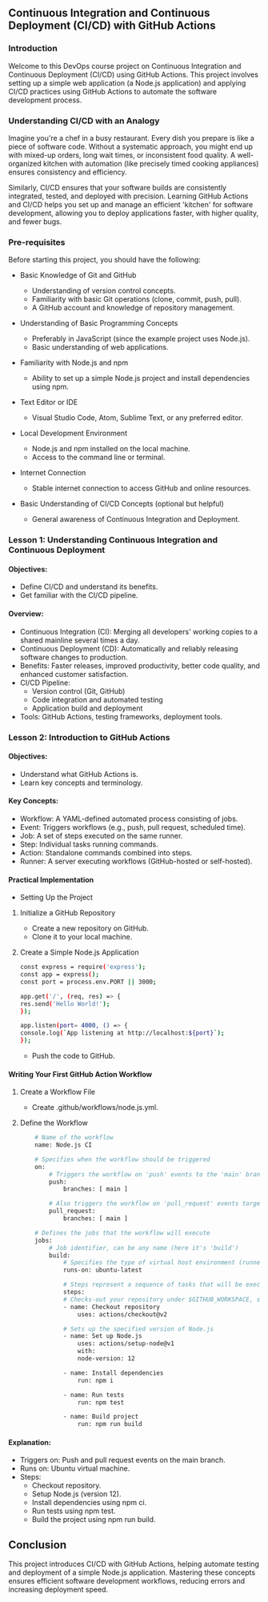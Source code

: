 ## Continuous Integration and Continuous Deployment (CI/CD) with GitHub Actions

### Introduction
Welcome to this DevOps course project on Continuous Integration and Continuous Deployment (CI/CD) using GitHub Actions. This project involves setting up a simple web application (a Node.js application) and applying CI/CD practices using GitHub Actions to automate the software development process.

### Understanding CI/CD with an Analogy
Imagine you're a chef in a busy restaurant. Every dish you prepare is like a piece of software code. Without a systematic approach, you might end up with mixed-up orders, long wait times, or inconsistent food quality. A well-organized kitchen with automation (like precisely timed cooking appliances) ensures consistency and efficiency.

Similarly, CI/CD ensures that your software builds are consistently integrated, tested, and deployed with precision. Learning GitHub Actions and CI/CD helps you set up and manage an efficient 'kitchen' for software development, allowing you to deploy applications faster, with higher quality, and fewer bugs.


### Pre-requisites
Before starting this project, you should have the following:
- Basic Knowledge of Git and GitHub
    - Understanding of version control concepts.
    - Familiarity with basic Git operations (clone, commit, push, pull).
    - A GitHub account and knowledge of repository management.

- Understanding of Basic Programming Concepts
    - Preferably in JavaScript (since the example project uses Node.js).
    - Basic understanding of web applications.

- Familiarity with Node.js and npm
    - Ability to set up a simple Node.js project and install dependencies using npm.

- Text Editor or IDE
    - Visual Studio Code, Atom, Sublime Text, or any preferred editor.

- Local Development Environment
    - Node.js and npm installed on the local machine.
    - Access to the command line or terminal.

- Internet Connection
    - Stable internet connection to access GitHub and online resources.

- Basic Understanding of CI/CD Concepts (optional but helpful)
    - General awareness of Continuous Integration and Deployment.

### Lesson 1: Understanding Continuous Integration and Continuous Deployment
#### Objectives:
- Define CI/CD and understand its benefits.
- Get familiar with the CI/CD pipeline.

#### Overview:
- Continuous Integration (CI): Merging all developers' working copies to a shared mainline several times a day.
- Continuous Deployment (CD): Automatically and reliably releasing software changes to production.
- Benefits: Faster releases, improved productivity, better code quality, and enhanced customer satisfaction.
- CI/CD Pipeline:
    - Version control (Git, GitHub)
    - Code integration and automated testing
    - Application build and deployment
- Tools: GitHub Actions, testing frameworks, deployment tools.

### Lesson 2: Introduction to GitHub Actions
#### Objectives:
- Understand what GitHub Actions is.
- Learn key concepts and terminology.

#### Key Concepts:
- Workflow: A YAML-defined automated process consisting of jobs.
- Event: Triggers workflows (e.g., push, pull request, scheduled time).
- Job: A set of steps executed on the same runner.
- Step: Individual tasks running commands.
- Action: Standalone commands combined into steps.
- Runner: A server executing workflows (GitHub-hosted or self-hosted).

#### Practical Implementation
- Setting Up the Project

1. Initialize a GitHub Repository
    - Create a new repository on GitHub.
    - Clone it to your local machine.

2. Create a Simple Node.js Application
    ```sh
    const express = require('express');
    const app = express();
    const port = process.env.PORT || 3000;

    app.get('/', (req, res) => {
    res.send('Hello World!');
    });

    app.listen(port= 4000, () => {
    console.log(`App listening at http://localhost:${port}`);
    });
    ```

    - Push the code to GitHub.

#### Writing Your First GitHub Action Workflow
1. Create a Workflow File
    - Create .github/workflows/node.js.yml.

2. Define the Workflow
    ```sh
        # Name of the workflow
        name: Node.js CI

        # Specifies when the workflow should be triggered
        on:
            # Triggers the workflow on 'push' events to the 'main' branch
            push:
                branches: [ main ]

            # Also triggers the workflow on 'pull_request' events targeting the 'main' branch
            pull_request:
                branches: [ main ]

        # Defines the jobs that the workflow will execute
        jobs:
            # Job identifier, can be any name (here it's 'build')
            build:
                # Specifies the type of virtual host environment (runner) to use
                runs-on: ubuntu-latest

                # Steps represent a sequence of tasks that will be executed as part of the job
                steps:
                # Checks-out your repository under $GITHUB_WORKSPACE, so the job can access it
                - name: Checkout repository
                    uses: actions/checkout@v2

                # Sets up the specified version of Node.js
                - name: Set up Node.js
                    uses: actions/setup-node@v1
                    with:
                    node-version: 12

                - name: Install dependencies
                    run: npm i

                - name: Run tests
                    run: npm test

                - name: Build project
                    run: npm run build
    ```

#### Explanation:
- Triggers on: Push and pull request events on the main branch.
- Runs on: Ubuntu virtual machine.
- Steps:
    - Checkout repository.
    - Setup Node.js (version 12).
    - Install dependencies using npm ci.
    - Run tests using npm test.
    - Build the project using npm run build.


## Conclusion
This project introduces CI/CD with GitHub Actions, helping automate testing and deployment of a simple Node.js application. Mastering these concepts ensures efficient software development workflows, reducing errors and increasing deployment speed.
